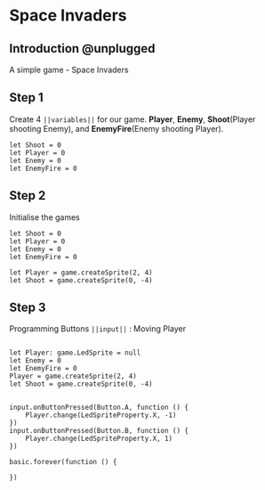 # Space Invaders

## Introduction @unplugged

A simple game - Space Invaders

## Step 1

Create 4 ``||variables||`` for our game. **Player**, **Enemy**, **Shoot**(Player shooting Enemy), and **EnemyFire**(Enemy shooting Player).

```blocks
let Shoot = 0
let Player = 0
let Enemy = 0
let EnemyFire = 0
```
## Step 2

Initialise the games

```blocks
let Shoot = 0
let Player = 0
let Enemy = 0
let EnemyFire = 0

let Player = game.createSprite(2, 4)
let Shoot = game.createSprite(0, -4) 
```

## Step 3 

Programming Buttons ```||input||``` : Moving Player

```blocks

let Player: game.LedSprite = null
let Enemy = 0
let EnemyFire = 0
Player = game.createSprite(2, 4)
let Shoot = game.createSprite(0, -4)


input.onButtonPressed(Button.A, function () {
    Player.change(LedSpriteProperty.X, -1)
})
input.onButtonPressed(Button.B, function () {
    Player.change(LedSpriteProperty.X, 1)
})

basic.forever(function () {
	
})
```